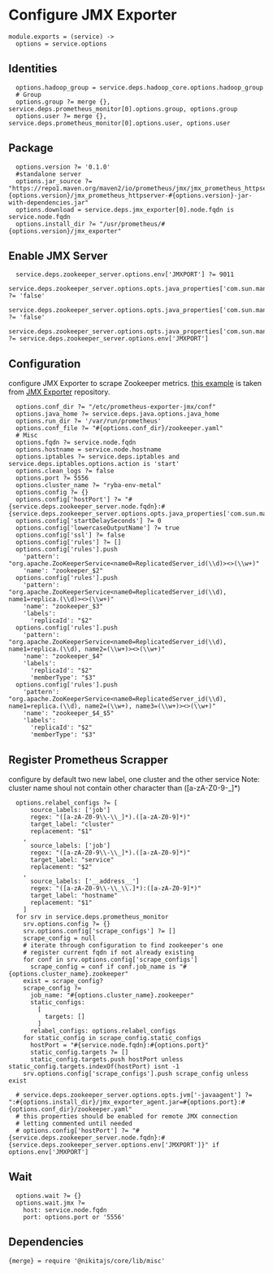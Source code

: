 
# Configure JMX Exporter

    module.exports = (service) ->
      options = service.options

## Identities

      options.hadoop_group = service.deps.hadoop_core.options.hadoop_group
      # Group
      options.group ?= merge {}, service.deps.prometheus_monitor[0].options.group, options.group
      options.user ?= merge {}, service.deps.prometheus_monitor[0].options.user, options.user

## Package
    
      options.version ?= '0.1.0'
      #standalone server
      options.jar_source ?= "https://repo1.maven.org/maven2/io/prometheus/jmx/jmx_prometheus_httpserver/#{options.version}/jmx_prometheus_httpserver-#{options.version}-jar-with-dependencies.jar"
      options.download = service.deps.jmx_exporter[0].node.fqdn is service.node.fqdn
      options.install_dir ?= "/usr/prometheus/#{options.version}/jmx_exporter"

## Enable JMX Server

      service.deps.zookeeper_server.options.env['JMXPORT'] ?= 9011
      service.deps.zookeeper_server.options.opts.java_properties['com.sun.management.jmxremote.authenticate'] ?= 'false'
      service.deps.zookeeper_server.options.opts.java_properties['com.sun.management.jmxremote.ssl'] ?= 'false'
      service.deps.zookeeper_server.options.opts.java_properties['com.sun.management.jmxremote.port'] ?= service.deps.zookeeper_server.options.env['JMXPORT']

## Configuration
configure JMX Exporter to scrape Zookeeper metrics. [this example][example] is taken from
[JMX Exporter][jmx_exporter] repository.

      options.conf_dir ?= "/etc/prometheus-exporter-jmx/conf"
      options.java_home ?= service.deps.java.options.java_home
      options.run_dir ?= '/var/run/prometheus'
      options.conf_file ?= "#{options.conf_dir}/zookeeper.yaml"
      # Misc
      options.fqdn ?= service.node.fqdn
      options.hostname = service.node.hostname
      options.iptables ?= service.deps.iptables and service.deps.iptables.options.action is 'start'
      options.clean_logs ?= false
      options.port ?= 5556
      options.cluster_name ?= "ryba-env-metal"
      options.config ?= {}
      options.config['hostPort'] ?= "#{service.deps.zookeeper_server.node.fqdn}:#{service.deps.zookeeper_server.options.opts.java_properties['com.sun.management.jmxremote.port']}"
      options.config['startDelaySeconds'] ?= 0
      options.config['lowercaseOutputName'] ?= true
      options.config['ssl'] ?= false
      options.config['rules'] ?= []
      options.config['rules'].push
        'pattern': "org.apache.ZooKeeperService<name0=ReplicatedServer_id(\\d)><>(\\w+)"
        'name': "zookeeper_$2"
      options.config['rules'].push
        'pattern': "org.apache.ZooKeeperService<name0=ReplicatedServer_id(\\d), name1=replica.(\\d)><>(\\w+)"
        'name': "zookeeper_$3"
        'labels':
          'replicaId': "$2"
      options.config['rules'].push
        'pattern': "org.apache.ZooKeeperService<name0=ReplicatedServer_id(\\d), name1=replica.(\\d), name2=(\\w+)><>(\\w+)"
        'name': "zookeeper_$4"
        'labels':
          'replicaId': "$2"
          'memberType': "$3"
      options.config['rules'].push
        'pattern': "org.apache.ZooKeeperService<name0=ReplicatedServer_id(\\d), name1=replica.(\\d), name2=(\\w+), name3=(\\w+)><>(\\w+)"
        'name': "zookeeper_$4_$5"
        'labels':
          'replicaId': "$2"
          'memberType': "$3"

## Register Prometheus Scrapper
configure by default two new label, one cluster and the other service
Note: cluster name shoul not contain other character than ([a-zA-Z0-9\-\_]*)

      options.relabel_configs ?= [
          source_labels: ['job']
          regex: "([a-zA-Z0-9\\-\\_]*).([a-zA-Z0-9]*)"
          target_label: "cluster"
          replacement: "$1"
        ,
          source_labels: ['job']
          regex: "([a-zA-Z0-9\\-\\_]*).([a-zA-Z0-9]*)"
          target_label: "service"
          replacement: "$2"
        ,
          source_labels: ['__address__']
          regex: "([a-zA-Z0-9\\-\\_\\.]*):([a-zA-Z0-9]*)"
          target_label: "hostname"
          replacement: "$1"
        ]
      for srv in service.deps.prometheus_monitor
        srv.options.config ?= {}
        srv.options.config['scrape_configs'] ?= []
        scrape_config = null
        # iterate through configuration to find zookeeper's one
        # register current fqdn if not already existing
        for conf in srv.options.config['scrape_configs']
          scrape_config = conf if conf.job_name is "#{options.cluster_name}.zookeeper"
        exist = scrape_config?
        scrape_config ?=
          job_name: "#{options.cluster_name}.zookeeper"
          static_configs:
            [
              targets: []
            ]
          relabel_configs: options.relabel_configs
        for static_config in scrape_config.static_configs
          hostPort = "#{service.node.fqdn}:#{options.port}"
          static_config.targets ?= []
          static_config.targets.push hostPort unless static_config.targets.indexOf(hostPort) isnt -1
        srv.options.config['scrape_configs'].push scrape_config unless exist

      # service.deps.zookeeper_server.options.opts.jvm['-javaagent'] ?= ":#{options.install_dir}/jmx_exporter_agent.jar=#{options.port}:#{options.conf_dir}/zookeeper.yaml"
      # this properties should be enabled for remote JMX connection
      # letting commented until needed
      # options.config['hostPort'] ?= "#{service.deps.zookeeper_server.node.fqdn}:#{service.deps.zookeeper_server.options.env['JMXPORT']}" if options.env['JMXPORT']

## Wait

      options.wait ?= {}
      options.wait.jmx ?=
        host: service.node.fqdn
        port: options.port or '5556'

## Dependencies

    {merge} = require '@nikitajs/core/lib/misc'

[example]:(https://github.com/prometheus/jmx_exporter/blob/master/example_configs/zookeeper.yaml)
[jmx_exporter]:(https://github.com/prometheus/jmx_exporter)
